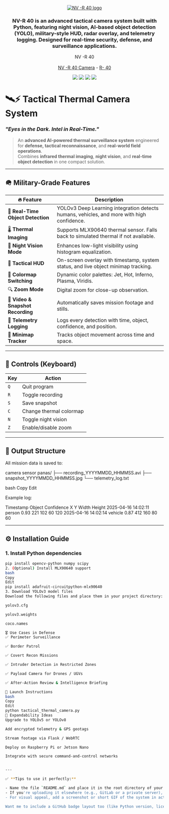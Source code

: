 <p align="center">
  <a href="https://farizdevloper.blogspot.com/">
    <img src="https://github.com/user-attachments/assets/ea5d3ce8-7b37-4af7-bb9a-3c8371db7b9d" alt="NV -R 40 logo">
  </a>
</p>

<h3 align="center">NV-R 40 is an advanced tactical camera system built with Python, featuring night vision, AI-based object detection (YOLO), military-style HUD, radar overlay, and telemetry logging. Designed for real-time security, defense, and surveillance applications.</h3>

<p align="center">
 NV -R 40
  <br>
  <br>
  <a href="https://wpscan.com/](https://farizdevloper.blogspot.com" title="homepage" target="_blank">NV -R 40 Camera</a> - <a href="https://wordpress.org/plugins/wpscan/" title="NV -R 40" target="_blank">R- 40</a>
</p>

<p align="center">
  <a href="https://badge.fury.io/rb/wpscan" target="_blank"><img src="https://badge.fury.io/rb/wpscan.svg"></a>
  <a href="https://hub.docker.com/r/wpscanteam/wpscan/" target="_blank"><img src="https://img.shields.io/docker/pulls/wpscanteam/wpscan.svg"></a>
  <a href="https://github.com/wpscanteam/wpscan/actions?query=workflow%3ABuild" target="_blank"><img src="https://github.com/wpscanteam/wpscan/workflows/Build/badge.svg"></a>
  <a href="https://codeclimate.com/github/wpscanteam/wpscan" target="_blank"><img src="https://codeclimate.com/github/wpscanteam/wpscan/badges/gpa.svg"></a>
</p>



# 🛰️⚡ Tactical Thermal Camera System  
### *"Eyes in the Dark. Intel in Real-Time."*


> An **advanced AI-powered thermal surveillance system** engineered for **defense, tactical reconnaissance**, and **real-world field operations**.  
> Combines **infrared thermal imaging**, **night vision**, and **real-time object detection** in one compact solution.

---

## 🪖 Military-Grade Features

| 🔥 Feature | Description |
|-----------|-------------|
| 🎯 **Real-Time Object Detection** | YOLOv3 Deep Learning integration detects humans, vehicles, and more with high confidence. |
| 🌡️ **Thermal Imaging** | Supports MLX90640 thermal sensor. Falls back to simulated thermal if not available. |
| 🌙 **Night Vision Mode** | Enhances low-light visibility using histogram equalization. |
| 🧠 **Tactical HUD** | On-screen overlay with timestamp, system status, and live object minimap tracking. |
| 🎨 **Colormap Switching** | Dynamic color palettes: Jet, Hot, Inferno, Plasma, Viridis. |
| 🔍 **Zoom Mode** | Digital zoom for close-up observation. |
| 📼 **Video & Snapshot Recording** | Automatically saves mission footage and stills. |
| 🧾 **Telemetry Logging** | Logs every detection with time, object, confidence, and position. |
| 📍 **Minimap Tracker** | Tracks object movement across time and space. |

---

## 🧭 Controls (Keyboard)

| Key | Action |
|-----|--------|
| `Q` | Quit program |
| `R` | Toggle recording |
| `S` | Save snapshot |
| `C` | Change thermal colormap |
| `N` | Toggle night vision |
| `Z` | Enable/disable zoom |

---

## 📂 Output Structure

All mission data is saved to:

camera sensor panas/ ├── recording_YYYYMMDD_HHMMSS.avi ├── snapshot_YYYYMMDD_HHMMSS.jpg └── telemetry_log.txt

bash
Copy
Edit

Example log:

Timestamp Object Confidence X Y Width Height 2025-04-16 14:02:11 person 0.93 221 102 60 120 2025-04-16 14:02:14 vehicle 0.87 412 160 80 60


---

## ⚙️ Installation Guide

### 1. Install Python dependencies

```bash
pip install opencv-python numpy scipy
2. (Optional) Install MLX90640 support
bash
Copy
Edit
pip install adafruit-circuitpython-mlx90640
3. Download YOLOv3 model files
Download the following files and place them in your project directory:

yolov3.cfg

yolov3.weights

coco.names

🎖️ Use Cases in Defense
✅ Perimeter Surveillance

✅ Border Patrol

✅ Covert Recon Missions

✅ Intruder Detection in Restricted Zones

✅ Payload Camera for Drones / UGVs

✅ After-Action Review & Intelligence Briefing

🚀 Launch Instructions
bash
Copy
Edit
python tactical_thermal_camera.py
🧰 Expandability Ideas
Upgrade to YOLOv5 or YOLOv8

Add encrypted telemetry & GPS geotags

Stream footage via Flask / WebRTC

Deploy on Raspberry Pi or Jetson Nano

Integrate with secure command-and-control networks


---

✅ **Tips to use it perfectly:**

- Name the file `README.md` and place it in the root directory of your GitHub repository.
- If you're uploading it elsewhere (e.g., GitLab or a private server), Markdown formatting will still work.
- For visual appeal, add a screenshot or short GIF of the system in action right under the first section (optional but highly recommended).

Want me to include a GitHub badge layout too (like Python version, license, build passing)? Let me know!
